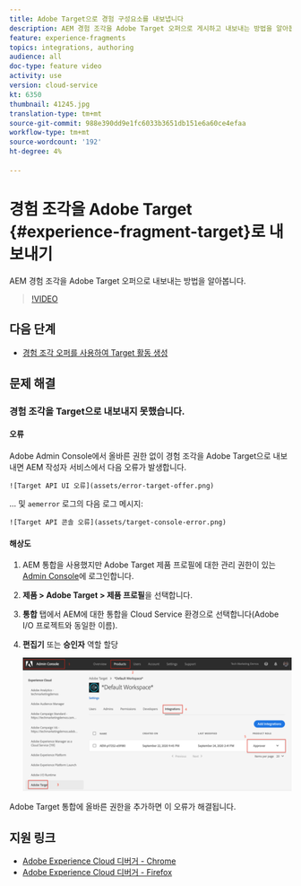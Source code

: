 ```yaml
---
title: Adobe Target으로 경험 구성요소를 내보냅니다
description: AEM 경험 조각을 Adobe Target 오퍼으로 게시하고 내보내는 방법을 알아봅니다.
feature: experience-fragments
topics: integrations, authoring
audience: all
doc-type: feature video
activity: use
version: cloud-service
kt: 6350
thumbnail: 41245.jpg
translation-type: tm+mt
source-git-commit: 988e390dd9e1fc6033b3651db151e6a60ce4efaa
workflow-type: tm+mt
source-wordcount: '192'
ht-degree: 4%

---
```



# 경험 조각을 Adobe Target {#experience-fragment-target}로 내보내기

AEM 경험 조각을 Adobe Target 오퍼으로 내보내는 방법을 알아봅니다.

>[!VIDEO](https://video.tv.adobe.com/v/41245?quality=12&learn=on)

## 다음 단계

+ [경험 조각 오퍼를 사용하여 Target 활동 생성](./create-target-activity.md)

## 문제 해결

### 경험 조각을 Target으로 내보내지 못했습니다.

#### 오류

Adobe Admin Console에서 올바른 권한 없이 경험 조각을 Adobe Target으로 내보내면 AEM 작성자 서비스에서 다음 오류가 발생합니다.

    ![Target API UI 오류](assets/error-target-offer.png)

... 및 `aemerror` 로그의 다음 로그 메시지:

    ![Target API 콘솔 오류](assets/target-console-error.png)

#### 해상도

1. AEM 통합을 사용했지만 Adobe Target 제품 프로필에 대한 관리 권한이 있는 [Admin Console](https://adminconsole.adobe.com/)에 로그인합니다.
2. __제품 > Adobe Target > 제품 프로필__&#x200B;을 선택합니다.
3. __통합__ 탭에서 AEM에 대한 통합을 Cloud Service 환경으로 선택합니다(Adobe I/O 프로젝트와 동일한 이름).
4. __편집기__ 또는 __승인자__ 역할 할당

   ![Target API 오류](assets/target-permissions.png)

Adobe Target 통합에 올바른 권한을 추가하면 이 오류가 해결됩니다.

## 지원 링크

+ [Adobe Experience Cloud 디버거 - Chrome](https://chrome.google.com/webstore/detail/adobe-experience-cloud-de/ocdmogmohccmeicdhlhhgepeaijenapj)
+ [Adobe Experience Cloud 디버거 - Firefox](https://addons.mozilla.org/en-US/firefox/addon/adobe-experience-platform-dbg/)